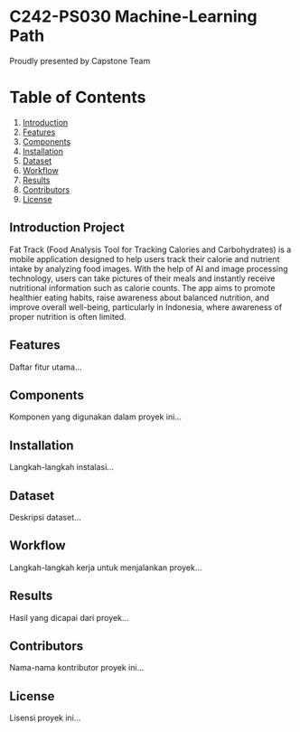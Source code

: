 # C242-PS030 Machine-Learning Path
Proudly presented by Capstone Team

# Table of Contents
1. [Introduction](#introduction)
2. [Features](#features)
3. [Components](#components)
4. [Installation](#installation)
5. [Dataset](#dataset)
6. [Workflow](#workflow)
7. [Results](#results)
8. [Contributors](#contributors)
9. [License](#license)


## Introduction Project
Fat Track (Food Analysis Tool for Tracking Calories and Carbohydrates) is a mobile application designed to help users track their calorie and nutrient intake by analyzing food images. With the help of AI and image processing technology, users can take pictures of their meals and instantly receive nutritional information such as calorie counts. The app aims to promote healthier eating habits, raise awareness about balanced nutrition, and improve overall well-being, particularly in Indonesia, where awareness of proper nutrition is often limited.




## Features
Daftar fitur utama...




## Components
Komponen yang digunakan dalam proyek ini...





## Installation
Langkah-langkah instalasi...





## Dataset
Deskripsi dataset...




## Workflow
Langkah-langkah kerja untuk menjalankan proyek...





## Results
Hasil yang dicapai dari proyek...







## Contributors
Nama-nama kontributor proyek ini...





## License
Lisensi proyek ini...
